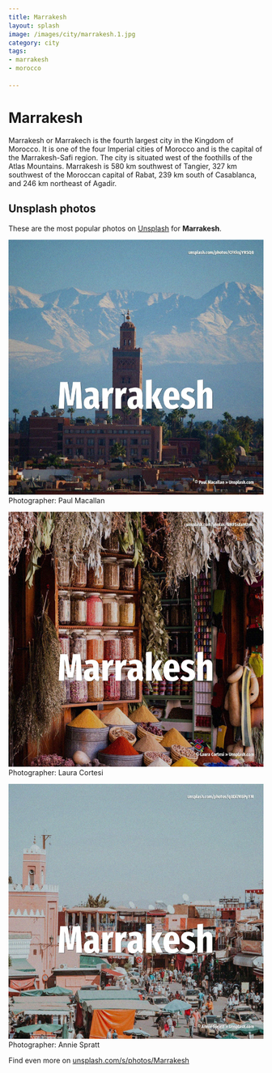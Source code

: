 ```yaml
---
title: Marrakesh
layout: splash
image: /images/city/marrakesh.1.jpg
category: city
tags:
- marrakesh
- morocco

---
```

# Marrakesh

Marrakesh or Marrakech  is the fourth largest city in the Kingdom of Morocco. It is one of the four Imperial cities of Morocco and is the capital of the Marrakesh-Safi region. The city is situated west of the foothills of the Atlas Mountains. Marrakesh is 580 km  southwest of Tangier, 327 km  southwest of the Moroccan capital of Rabat, 239  km  south of Casablanca, and 246 km  northeast of Agadir.  

 
## Unsplash photos
These are the most popular photos on [Unsplash](https://unsplash.com) for **Marrakesh**.
 
![Marrakesh](/images/city/marrakesh.1.jpg)
Photographer:  Paul Macallan
 
![Marrakesh](/images/city/marrakesh.2.jpg)
Photographer:  Laura Cortesi
 
![Marrakesh](/images/city/marrakesh.3.jpg)
Photographer:  Annie Spratt
 
Find even more on [unsplash.com/s/photos/Marrakesh](https://unsplash.com/s/photos/Marrakesh)
 
